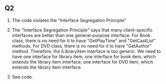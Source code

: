 ## Q2

1. The code violates the "Interface Segregation Principle"

2. The "Interface Segregation Principle" says that many client-specific interfaces are better than one
   general-purpose interface. For Book class, there is no need for it to have "GetPlayTime" and
   "GetCastList" methods. For DVD class, there is no need for it to have "GetAuthor" method.
   Therefore, the ILibraryitem interface is too generic. We need to have one interface for library item;
   one interface for book item, which extends the library item interface; one interface for DVD item,
   which extends the library item interface.

3. See code.

